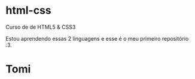 # html-css
Curso de de HTML5 & CSS3

Estou aprendendo essas 2 linguagens e esse é o meu primeiro repositório :3.

<!DOCTYPE html>
<html lang="pt-br">
<head>
    <meta charset="UTF-8">
    <meta name="viewport" content="width=device-width, initial-scale=1.0">

</head>
<body>
    <h1>Tomi</h1>
</body>